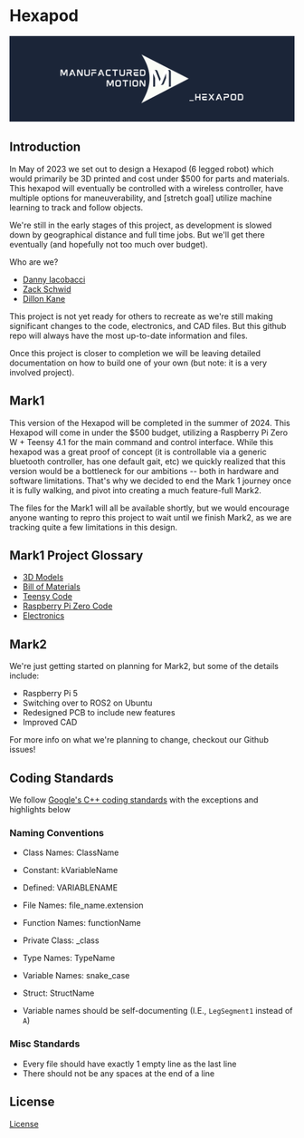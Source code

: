 # Hexapod

![Manufactured Motion Logo](./Images/hexapod_logo.png)

## Introduction

In May of 2023 we set out to design a Hexapod (6 legged robot) which would primarily be 3D printed and cost under $500 for parts and materials. This hexapod will eventually be controlled with a wireless controller, have multiple options for maneuverability, and [stretch goal] utilize machine learning to track and follow objects.

We're still in the early stages of this project, as development is slowed down by geographical distance and full time jobs. But we'll get there eventually (and hopefully not too much over budget).

Who are we?

- [Danny Iacobacci](https://www.linkedin.com/in/diacobacci/)
- [Zack Schwid](https://www.linkedin.com/in/zacharyschwid/)
- [Dillon Kane](https://www.linkedin.com/in/dillonkane/)

This project is not yet ready for others to recreate as we're still making significant changes to the code, electronics, and CAD files. But this github repo will always have the most up-to-date information and files.

Once this project is closer to completion we will be leaving detailed documentation on how to build one of your own (but note: it is a very involved project).

## Mark1

This version of the Hexapod will be completed in the summer of 2024. This Hexapod will come in under the $500 budget, utilizing a Raspberry Pi Zero W + Teensy 4.1 for the main command and control interface. While this hexapod was a great proof of concept (it is controllable via a generic bluetooth controller, has one default gait, etc) we quickly realized that this version would be a bottleneck for our ambitions -- both in hardware and software limitations. That's why we decided to end the Mark 1 journey once it is fully walking, and pivot into creating a much feature-full Mark2.

The files for the Mark1 will all be available shortly, but we would encourage anyone wanting to repro this project to wait until we finish Mark2, as we are tracking quite a few limitations in this design.

## Mark1 Project Glossary

- [3D Models](<Mark1/Mark1 3D Prints>)
- [Bill of Materials](<Mark1/Mark1 Bill-of-Materials/BOM.md>)
- [Teensy Code](./HexapodController/)
- [Raspberry Pi Zero Code](<Mark1/Mark1 RPi Zero W>)
- [Electronics](<./Mark1/Mark1 PCB>)

## Mark2

We're just getting started on planning for Mark2, but some of the details include:

- Raspberry Pi 5
- Switching over to ROS2 on Ubuntu
- Redesigned PCB to include new features
- Improved CAD

For more info on what we're planning to change, checkout our Github issues!

## Coding Standards

We follow [Google's C++ coding standards](https://google.github.io/styleguide/cppguide.html#Function_Names) with the exceptions and highlights below

### Naming Conventions

- Class Names: ClassName
- Constant: kVariableName
- Defined: VARIABLENAME
- File Names: file_name.extension
- Function Names: functionName
- Private Class: _class
- Type Names: TypeName
- Variable Names: snake_case
- Struct: StructName

- Variable names should be self-documenting (I.E., `LegSegment1` instead of `A`)

### Misc Standards

- Every file should have exactly 1 empty line as the last line
- There should not be any spaces at the end of a line

## License

[License](./LICENSE)
